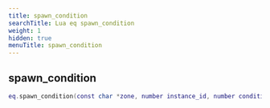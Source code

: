 ```yaml
---
title: spawn_condition
searchTitle: Lua eq spawn_condition
weight: 1
hidden: true
menuTitle: spawn_condition
---
```

## spawn_condition
```lua
eq.spawn_condition(const char *zone, number instance_id, number condition_id, number value) -- void
```